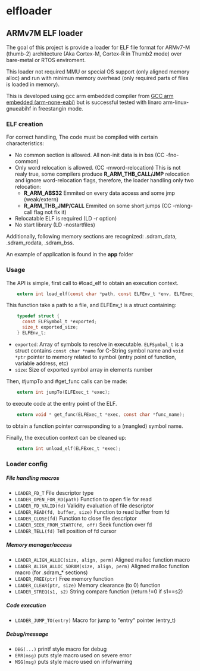 # elfloader

## ARMv7M ELF loader

The goal of this project is provide a loader for ELF file format for ARMv7-M
(thumb-2) architecture (Aka Cortex-M, Cortex-R in Thumb2 mode) over bare-metal
or RTOS enviroment.

This loader not required MMU or special OS support (only aligned memory alloc)
and run with minimun memory overhead (only required parts of files is loaded in
memory).

This is developed using gcc arm embedded compiler from [GCC arm embedded
(arm-none-eabi)](https://launchpad.net/gcc-arm-embedded) but is successful
tested with linaro arm-linux-gnueabihf in freestangin mode. 

### ELF creation

For correct handling, The code must be compiled with certain characteristics:

* No common section is allowed. All non-init data is in bss (CC -fno-common)
* Only word relocation is allowed. (CC -mword-relocation) This is not realy
  true, some compilers produce __R\_ARM\_THB\_CALL/JMP__ relocation and ignore
  word-relocation flags, therefore, the loader handling only two relocation:
   * __R\_ARM\_ABS32__ Emmited on every data access and some jmp (weak/extern)
   * __R\_ARM\_THB\_JMP/CALL__ Emmited on some short jumps (CC -mlong-call flag
     not fix it)
* Relocatable ELF is required (LD -r option)
* No start library (LD -nostartfiles)

Additionally, following memory sections are recognized: .sdram_data, .sdram_rodata, .sdram_bss.

An example of application is found in the __app__ folder

### Usage

The API is simple, first call to #load_elf to obtain an execution context.

```c
    extern int load_elf(const char *path, const ELFEnv_t *env, ELFExec_t *exec);
```

This function take a path to a file, and ELFEnv_t is a struct containing:

```c
	typedef struct {
	  const ELFSymbol_t *exported;
	  size_t exported_size;
	} ELFEnv_t;
```

 - `exported`: Array of symbols to resolve in executable. `ELFSymbol_t` is a struct contains `const char *name` for C-String symbol name and `void *ptr` pointer to memory related to symbol (entry point of function, variable address, etc)
 - `size`: Size of exported symbol array in elements number

Then, #jumpTo and #get_func calls can be made:

```c
    extern int jumpTo(ELFExec_t *exec);
```
to execute code at the entry point of the ELF.

```c
    extern void * get_func(ELFExec_t *exec, const char *func_name);
```
to obtain a function pointer corresponding to a (mangled) symbol name.

Finally, the execution context can be cleaned up:

```c
    extern int unload_elf(ELFExec_t *exec);
```

### Loader config
##### File handling macros
   - `LOADER_FD_T` File descriptor type
   - `LOADER_OPEN_FOR_RD(path)` Function to open file for read
   - `LOADER_FD_VALID(fd)` Validity evaluation of file descriptor
   - `LOADER_READ(fd, buffer, size)` Function to read buffer from fd
   - `LOADER_CLOSE(fd)` Function to close file descriptor
   - `LOADER_SEEK_FROM_START(fd, off)` Seek function over fd
   - `LOADER_TELL(fd)` Tell position of fd cursor
#####  Memory manager/access
   - `LOADER_ALIGN_ALLOC(size, align, perm)` Aligned malloc function macro
   - `LOADER_ALIGN_ALLOC_SDRAM(size, align, perm)` Aligned malloc function macro (for .sdram_* sections)
   - `LOADER_FREE(ptr)` Free memory function
   - `LOADER_CLEAR(ptr, size)` Memory clearance (to 0) function
   - `LOADER_STREQ(s1, s2)` String compare function (return !=0 if s1==s2)
#####  Code execution
   - `LOADER_JUMP_TO(entry)` Macro for jump to "entry" pointer (entry_t)
#####  Debug/message
   - `DBG(...)` printf style macro for debug
   - `ERR(msg)` puts style macro used on severe error
   - `MSG(msg)` puts style macro used on info/warning
